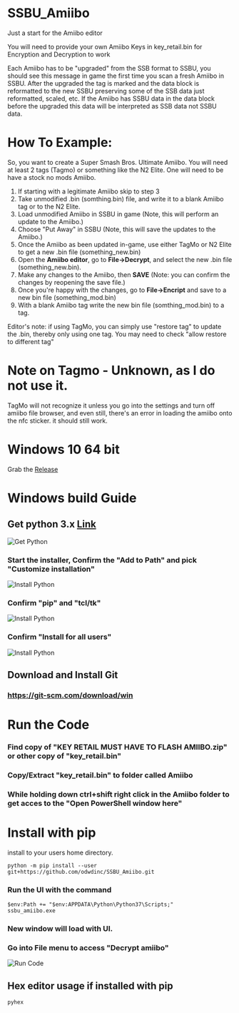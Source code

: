 # SSBU_Amiibo
Just a start for the Amiibo editor 

You will need to provide your own Amiibo Keys in key_retail.bin for Encryption and Decryption to work

Each Amiibo has to be "upgraded" from the SSB format to SSBU, you should see this message in game the first time you scan a fresh Amiibo in SSBU. After the upgraded the tag is marked and the data block is reformatted to the new SSBU preserving some of the SSB data just reformatted, scaled, etc. If the Amiibo has SSBU data in the data block before the upgraded this data will be interpreted as SSB data not SSBU data.


# How To Example:
So, you want to create a Super Smash Bros. Ultimate Amiibo. You will need at least 2 tags (Tagmo) or something like the N2 Elite. One will need to be have a stock no mods Amiibo.

 1. If starting with a legitimate Amiibo skip to step 3
 1. Take unmodified .bin (somthing.bin) file, and write it to a blank Amiibo tag or to the N2 Elite.
 1. Load unmodified Amiibo in SSBU in game (Note, this will perform an update to the Amiibo.)
 1. Choose "Put Away" in SSBU (Note, this will save the updates to the Amiibo.)
 1. Once the Amiibo as been updated in-game, use either TagMo or N2 Elite to get a new .bin file (something_new.bin)
 1. Open the **Amiibo editor**, go to **File->Decrypt**, and select the new .bin file (something_new.bin).
 1. Make any changes to the Amiibo, then **SAVE** (Note: you can confirm the changes by reopening the save file.)
 1. Once you're happy with the changes, go to **File->Encript** and save to a new bin file (something_mod.bin)
 1. With a blank Amiibo tag write the new bin file (somthing_mod.bin) to a tag.
 
 Editor's note: if using TagMo, you can simply use "restore tag" to update the .bin, thereby only using one tag. You may need to check "allow restore to different tag"
 
 # Note on Tagmo - Unknown, as I do not use it. 
TagMo will not recognize it unless you go into the settings and turn off amiibo file browser, and even still, there's an error in loading the amiibo onto the nfc sticker. it should still work.

# Windows 10 64 bit
  Grab the [Release](https://github.com/odwdinc/SSBU_Amiibo/releases)

# Windows build Guide

## Get python 3.x [Link](https://www.python.org/downloads/)
![Get Python](https://github.com/odwdinc/SSBU_Amiibo/blob/master/docs/Install_Python.PNG)


### Start the installer, Confirm the "Add to Path" and pick "Customize installation"
![Install Python](https://github.com/odwdinc/SSBU_Amiibo/blob/master/docs/Install_Python_2.PNG)


### Confirm "pip" and "tcl/tk"
![Install Python](https://github.com/odwdinc/SSBU_Amiibo/blob/master/docs/Install_Python_3.PNG)


### Confirm "Install for all users"
![Install Python](https://github.com/odwdinc/SSBU_Amiibo/blob/master/docs/Install_Python_4.PNG)

## Download and Install Git

### https://git-scm.com/download/win


# Run the Code

### Find copy of "KEY RETAIL MUST HAVE TO FLASH AMIIBO.zip" or other copy of "key_retail.bin"

### Copy/Extract "key_retail.bin" to folder called Amiibo

### While holding down ctrl+shift right click in the Amiibo folder to get acces to the "Open PowerShell window here"

# Install with pip

install to your users home directory.

```console
python -m pip install --user git+https://github.com/odwdinc/SSBU_Amiibo.git
```


### Run the UI with the command 

```console
$env:Path += "$env:APPDATA\Python\Python37\Scripts;"
ssbu_amiibo.exe
```

### New window will load with UI.

### Go into File menu to access "Decrypt amiibo"

![Run Code](https://github.com/odwdinc/SSBU_Amiibo/blob/master/docs/RunCode_7.PNG)

## Hex editor usage if installed with pip

```console
pyhex
```
